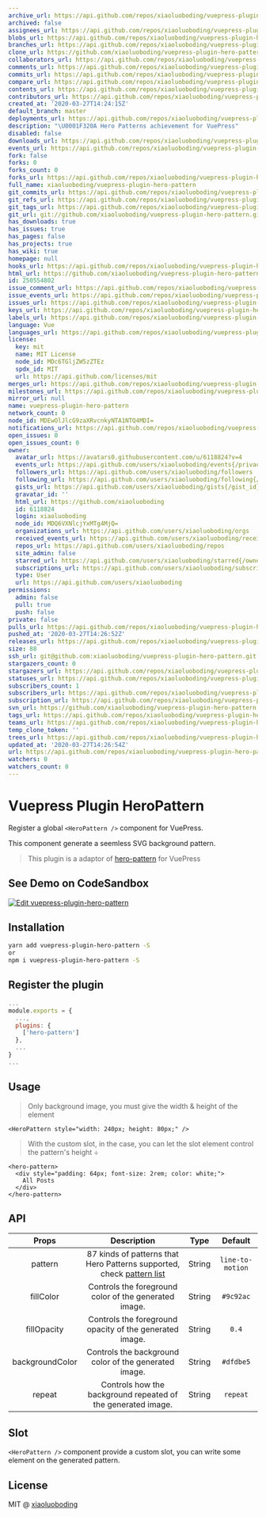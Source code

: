 ```yaml
---
archive_url: https://api.github.com/repos/xiaoluoboding/vuepress-plugin-hero-pattern/{archive_format}{/ref}
archived: false
assignees_url: https://api.github.com/repos/xiaoluoboding/vuepress-plugin-hero-pattern/assignees{/user}
blobs_url: https://api.github.com/repos/xiaoluoboding/vuepress-plugin-hero-pattern/git/blobs{/sha}
branches_url: https://api.github.com/repos/xiaoluoboding/vuepress-plugin-hero-pattern/branches{/branch}
clone_url: https://github.com/xiaoluoboding/vuepress-plugin-hero-pattern.git
collaborators_url: https://api.github.com/repos/xiaoluoboding/vuepress-plugin-hero-pattern/collaborators{/collaborator}
comments_url: https://api.github.com/repos/xiaoluoboding/vuepress-plugin-hero-pattern/comments{/number}
commits_url: https://api.github.com/repos/xiaoluoboding/vuepress-plugin-hero-pattern/commits{/sha}
compare_url: https://api.github.com/repos/xiaoluoboding/vuepress-plugin-hero-pattern/compare/{base}...{head}
contents_url: https://api.github.com/repos/xiaoluoboding/vuepress-plugin-hero-pattern/contents/{+path}
contributors_url: https://api.github.com/repos/xiaoluoboding/vuepress-plugin-hero-pattern/contributors
created_at: '2020-03-27T14:24:15Z'
default_branch: master
deployments_url: https://api.github.com/repos/xiaoluoboding/vuepress-plugin-hero-pattern/deployments
description: "\U0001F320A Hero Patterns achievement for VuePress"
disabled: false
downloads_url: https://api.github.com/repos/xiaoluoboding/vuepress-plugin-hero-pattern/downloads
events_url: https://api.github.com/repos/xiaoluoboding/vuepress-plugin-hero-pattern/events
fork: false
forks: 0
forks_count: 0
forks_url: https://api.github.com/repos/xiaoluoboding/vuepress-plugin-hero-pattern/forks
full_name: xiaoluoboding/vuepress-plugin-hero-pattern
git_commits_url: https://api.github.com/repos/xiaoluoboding/vuepress-plugin-hero-pattern/git/commits{/sha}
git_refs_url: https://api.github.com/repos/xiaoluoboding/vuepress-plugin-hero-pattern/git/refs{/sha}
git_tags_url: https://api.github.com/repos/xiaoluoboding/vuepress-plugin-hero-pattern/git/tags{/sha}
git_url: git://github.com/xiaoluoboding/vuepress-plugin-hero-pattern.git
has_downloads: true
has_issues: true
has_pages: false
has_projects: true
has_wiki: true
homepage: null
hooks_url: https://api.github.com/repos/xiaoluoboding/vuepress-plugin-hero-pattern/hooks
html_url: https://github.com/xiaoluoboding/vuepress-plugin-hero-pattern
id: 250554802
issue_comment_url: https://api.github.com/repos/xiaoluoboding/vuepress-plugin-hero-pattern/issues/comments{/number}
issue_events_url: https://api.github.com/repos/xiaoluoboding/vuepress-plugin-hero-pattern/issues/events{/number}
issues_url: https://api.github.com/repos/xiaoluoboding/vuepress-plugin-hero-pattern/issues{/number}
keys_url: https://api.github.com/repos/xiaoluoboding/vuepress-plugin-hero-pattern/keys{/key_id}
labels_url: https://api.github.com/repos/xiaoluoboding/vuepress-plugin-hero-pattern/labels{/name}
language: Vue
languages_url: https://api.github.com/repos/xiaoluoboding/vuepress-plugin-hero-pattern/languages
license:
  key: mit
  name: MIT License
  node_id: MDc6TGljZW5zZTEz
  spdx_id: MIT
  url: https://api.github.com/licenses/mit
merges_url: https://api.github.com/repos/xiaoluoboding/vuepress-plugin-hero-pattern/merges
milestones_url: https://api.github.com/repos/xiaoluoboding/vuepress-plugin-hero-pattern/milestones{/number}
mirror_url: null
name: vuepress-plugin-hero-pattern
network_count: 0
node_id: MDEwOlJlcG9zaXRvcnkyNTA1NTQ4MDI=
notifications_url: https://api.github.com/repos/xiaoluoboding/vuepress-plugin-hero-pattern/notifications{?since,all,participating}
open_issues: 0
open_issues_count: 0
owner:
  avatar_url: https://avatars0.githubusercontent.com/u/6118824?v=4
  events_url: https://api.github.com/users/xiaoluoboding/events{/privacy}
  followers_url: https://api.github.com/users/xiaoluoboding/followers
  following_url: https://api.github.com/users/xiaoluoboding/following{/other_user}
  gists_url: https://api.github.com/users/xiaoluoboding/gists{/gist_id}
  gravatar_id: ''
  html_url: https://github.com/xiaoluoboding
  id: 6118824
  login: xiaoluoboding
  node_id: MDQ6VXNlcjYxMTg4MjQ=
  organizations_url: https://api.github.com/users/xiaoluoboding/orgs
  received_events_url: https://api.github.com/users/xiaoluoboding/received_events
  repos_url: https://api.github.com/users/xiaoluoboding/repos
  site_admin: false
  starred_url: https://api.github.com/users/xiaoluoboding/starred{/owner}{/repo}
  subscriptions_url: https://api.github.com/users/xiaoluoboding/subscriptions
  type: User
  url: https://api.github.com/users/xiaoluoboding
permissions:
  admin: false
  pull: true
  push: false
private: false
pulls_url: https://api.github.com/repos/xiaoluoboding/vuepress-plugin-hero-pattern/pulls{/number}
pushed_at: '2020-03-27T14:26:52Z'
releases_url: https://api.github.com/repos/xiaoluoboding/vuepress-plugin-hero-pattern/releases{/id}
size: 88
ssh_url: git@github.com:xiaoluoboding/vuepress-plugin-hero-pattern.git
stargazers_count: 0
stargazers_url: https://api.github.com/repos/xiaoluoboding/vuepress-plugin-hero-pattern/stargazers
statuses_url: https://api.github.com/repos/xiaoluoboding/vuepress-plugin-hero-pattern/statuses/{sha}
subscribers_count: 1
subscribers_url: https://api.github.com/repos/xiaoluoboding/vuepress-plugin-hero-pattern/subscribers
subscription_url: https://api.github.com/repos/xiaoluoboding/vuepress-plugin-hero-pattern/subscription
svn_url: https://github.com/xiaoluoboding/vuepress-plugin-hero-pattern
tags_url: https://api.github.com/repos/xiaoluoboding/vuepress-plugin-hero-pattern/tags
teams_url: https://api.github.com/repos/xiaoluoboding/vuepress-plugin-hero-pattern/teams
temp_clone_token: ''
trees_url: https://api.github.com/repos/xiaoluoboding/vuepress-plugin-hero-pattern/git/trees{/sha}
updated_at: '2020-03-27T14:26:54Z'
url: https://api.github.com/repos/xiaoluoboding/vuepress-plugin-hero-pattern
watchers: 0
watchers_count: 0
---
```


# Vuepress Plugin HeroPattern

Register a global `<HeroPattern />` component for VuePress.

This component generate a seemless SVG background pattern.

> This plugin is a adaptor of [hero-pattern](http://www.heropatterns.com/) for VuePress

## See Demo on CodeSandbox

[![Edit vuepress-plugin-hero-pattern](https://codesandbox.io/static/img/play-codesandbox.svg)](https://codesandbox.io/s/musing-surf-twidv?fontsize=14&hidenavigation=1&theme=dark)

## Installation

```bash
yarn add vuepress-plugin-hero-pattern -S
or
npm i vuepress-plugin-hero-pattern -S
```

## Register the plugin

```js
...
module.exports = {
  ...,
  plugins: {
    ['hero-pattern']
  },
  ...
}
...
```

## Usage

> Only background image, you must give the width & height of the element

```vue
<HeroPattern style="width: 240px; height: 80px;" />
```

> With the custom slot, in the case, you can let the slot element control the pattern's height
 ÷
```vue
<hero-pattern>
  <div style="padding: 64px; font-size: 2rem; color: white;">
    All Posts
  </div>
</hero-pattern>
```

## API

| Props | Description | Type | Default |
| :---: | :---------: | :--: | :-----: |
| pattern | 87 kinds of patterns that Hero Patterns supported, check [pattern list]() | String | `line-to-motion` |
| fillColor | Controls the foreground color of the generated image. | String | `#9c92ac` |
| fillOpacity | Controls the foreground opacity of the generated image. | String | `0.4` |
| backgroundColor | Controls the background color of the generated image. | String | `#dfdbe5` |
| repeat | Controls how the background repeated of the generated image. | String | `repeat` |

## Slot

`<HeroPattern />` component provide a custom slot, you can write some element on the generated pattern.

## License

MIT @ [xiaoluoboding](https://github.com/xiaoluoboding)
